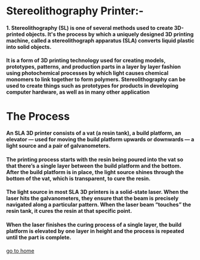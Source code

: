 # Stereolithography Printer:-

#### 1. Stereolithography (SL) is one of several methods used to create 3D-printed objects. It's the process by which a uniquely designed 3D printing machine, called a stereolithograph apparatus (SLA) converts liquid plastic into solid objects.

#### It is a form of 3D printing technology used for creating models, prototypes, patterns, and production parts in a layer by layer fashion using photochemical processes by which light causes chemical monomers to link together to form polymers. Stereolithography can be used to create things such as prototypes for products in developing computer hardware, as well as in many other application

# The Process

#### An SLA 3D printer consists of a vat (a resin tank), a build platform, an elevator — used for moving the build platform upwards or downwards — a light source and a pair of galvanometers.

#### The printing process starts with the resin being poured into the vat so that there’s a single layer between the build platform and the bottom. After the build platform is in place, the light source shines through the bottom of the vat, which is transparent, to cure the resin.

#### The light source in most SLA 3D printers is a solid-state laser. When the laser hits the galvanometers, they ensure that the beam is precisely navigated along a particular pattern. When the laser beam “touches” the resin tank, it cures the resin at that specific point. 

#### When the laser finishes the curing process of a single layer, the build platform is elevated by one layer in height and the process is repeated until the part is complete.


[go to home](/readme.md)